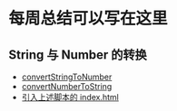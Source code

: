 # 每周总结可以写在这里

## String 与 Number 的转换

- [convertStringToNumber](./s2n.js)
- [convertNumberToString](./n2s.js)
- [引入上述脚本的 index.html](./index.html)

## 